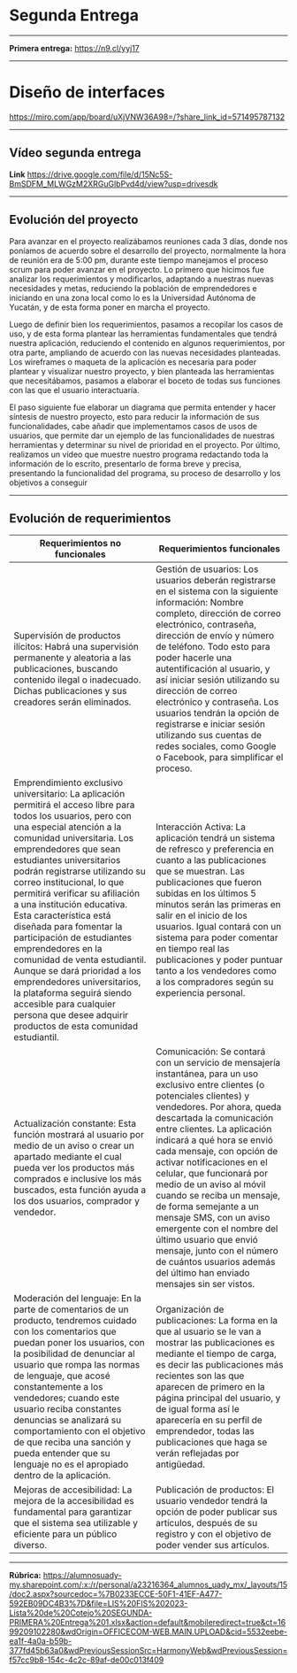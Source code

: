 # Segunda Entrega
-------------------------------
**Primera entrega:** https://n9.cl/yyj17 

-----------------------

# Diseño de interfaces 

https://miro.com/app/board/uXjVNW36A98=/?share_link_id=571495787132

-----------------------------

## Vídeo segunda entrega 

**Link** https://drive.google.com/file/d/15Nc5S-BmSDFM_MLWGzM2XRGuGlbPvd4d/view?usp=drivesdk

---------------------------------
## Evolución del proyecto
Para avanzar en el proyecto realizábamos reuniones cada 3 días, donde nos poníamos de acuerdo sobre el desarrollo del proyecto, normalmente la hora de reunión era de 5:00 pm, durante este tiempo manejamos el proceso scrum para poder avanzar en el proyecto. Lo primero que hicimos fue analizar los requerimientos y modificarlos, adaptando a nuestras nuevas necesidades y metas, reduciendo la población de emprendedores e iniciando en una zona local como lo es la Universidad Autónoma de Yucatán, y de esta forma poner en marcha el proyecto.

Luego de definir bien los requerimientos, pasamos a recopilar los casos de uso, y de esta forma plantear las herramientas fundamentales que tendrá nuestra aplicación, reduciendo el contenido en algunos requerimientos, por otra parte, ampliando de acuerdo con las nuevas necesidades planteadas. Los wireframes o maqueta de la aplicación es necesaria para poder plantear y visualizar nuestro proyecto, y bien planteada las herramientas que necesitábamos, pasamos a elaborar el boceto de todas sus funciones con las que el usuario interactuaría.

El paso siguiente fue elaborar un diagrama que permita entender y hacer síntesis de nuestro proyecto, esto para reducir la información de sus funcionalidades, cabe añadir que implementamos casos de usos de usuarios, que permite dar un ejemplo de las funcionalidades de nuestras herramientas y determinar su nivel de prioridad en el proyecto. Por último, realizamos un vídeo que muestre nuestro programa redactando toda la información de lo escrito, presentarlo de forma breve y precisa, presentando la funcionalidad del programa, su proceso de desarrollo y los objetivos a conseguir

-------------------------------------------------

## Evolución de requerimientos


| Requerimientos no funcionales | Requerimientos funcionales |
|--|--|
| Supervisión de productos ilícitos: Habrá una supervisión permanente y aleatoria a las publicaciones, buscando contenido ilegal o inadecuado. Dichas publicaciones y sus creadores serán eliminados. | Gestión de usuarios: Los usuarios deberán registrarse en el sistema con la siguiente información: Nombre completo, dirección de correo electrónico, contraseña, dirección de envío y número de teléfono. Todo esto para poder hacerle una autentificación al usuario, y así iniciar sesión utilizando su dirección de correo electrónico y contraseña. Los usuarios tendrán la opción de registrarse e iniciar sesión utilizando sus cuentas de redes sociales, como Google o Facebook, para simplificar el proceso. |
| Emprendimiento exclusivo universitario: La aplicación permitirá el acceso libre para todos los usuarios, pero con una especial atención a la comunidad universitaria. Los emprendedores que sean estudiantes universitarios podrán registrarse utilizando su correo institucional, lo que permitirá verificar su afiliación a una institución educativa. Esta característica está diseñada para fomentar la participación de estudiantes emprendedores en la comunidad de venta estudiantil. Aunque se dará prioridad a los emprendedores universitarios, la plataforma seguirá siendo accesible para cualquier persona que desee adquirir productos de esta comunidad estudiantil. | Interacción Activa: La aplicación tendrá un sistema de refresco y preferencia en cuanto a las publicaciones que se muestran. Las publicaciones que fueron subidas en los últimos 5 minutos serán las primeras en salir en el inicio de los usuarios. Igual contará con un sistema para poder comentar en tiempo real las publicaciones y poder puntuar tanto a los vendedores como a los compradores según su experiencia personal. |
| Actualización constante: Esta función mostrará al usuario por medio de un aviso o crear un apartado mediante el cual pueda ver los productos más comprados e inclusive los más buscados, esta función ayuda a los dos usuarios, comprador y vendedor. | Comunicación: Se contará con un servicio de mensajería instantánea, para un uso exclusivo entre clientes (o potenciales clientes) y vendedores. Por ahora, queda descartada la comunicación entre clientes. La aplicación indicará a qué hora se envió cada mensaje, con opción de activar notificaciones en el celular, que funcionará por medio de un aviso al móvil cuando se reciba un mensaje, de forma semejante a un mensaje SMS, con un aviso emergente con el nombre del último usuario que envió mensaje, junto con el número de cuántos usuarios además del último han enviado mensajes sin ser vistos. |
| Moderación del lenguaje: En la parte de comentarios de un producto, tendremos cuidado con los comentarios que puedan poner los usuarios, con la posibilidad de denunciar al usuario que rompa las normas de lenguaje, que acosé constantemente a los vendedores; cuando este usuario reciba constantes denuncias se analizará su comportamiento con el objetivo de que reciba una sanción y pueda entender que su lenguaje no es el apropiado dentro de la aplicación. | Organización de publicaciones: La forma en la que al usuario se le van a mostrar las publicaciones es mediante el tiempo de carga, es decir las publicaciones más recientes son las que aparecen de primero en la página principal del usuario, y de igual forma así le aparecería en su perfil de emprendedor, todas las publicaciones que haga se verán reflejadas por antigüedad. |
| Mejoras de accesibilidad: La mejora de la accesibilidad es fundamental para garantizar que el sistema sea utilizable y eficiente para un público diverso. | Publicación de productos: El usuario vendedor tendrá la opción de poder publicar sus artículos, después de su registro y con el objetivo de poder vender sus artículos. |

--------------------------------------------------



**Rúbrica:**  https://alumnosuady-my.sharepoint.com/:x:/r/personal/a23216364_alumnos_uady_mx/_layouts/15/doc2.aspx?sourcedoc=%7B0233ECCE-50F1-41EF-A477-592EB09DC4B3%7D&file=LIS%20FIS%202023-Lista%20de%20Cotejo%20SEGUNDA-PRIMERA%20Entrega%201.xlsx&action=default&mobileredirect=true&ct=1699209102280&wdOrigin=OFFICECOM-WEB.MAIN.UPLOAD&cid=5532eebe-ea1f-4a0a-b59b-377fd45b63a0&wdPreviousSessionSrc=HarmonyWeb&wdPreviousSession=f57cc9b8-154c-4c2c-89af-de00c013f409 
